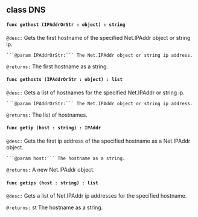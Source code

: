 ## class DNS

#### ```func gethost (IPAddrOrStr : object) : string```


```@desc:``` Gets the first hostname of the specified Net.IPAddr object or string ip.

	```@param IPAddrOrStr:``` The Net.IPAddr object or string ip address.
```@returns:``` The first hostname as a string.

#### ```func gethosts (IPAddrOrStr : object) : list```


```@desc:``` Gets a list of hostnames for the specified Net.IPAddr or string ip.

	```@param IPAddrOrStr:``` The Net.IPAddr object or string ip address.
```@returns:``` The list of hostnames.

#### ```func getip (host : string) : IPAddr```


```@desc:``` Gets the first ip address of the specified hostname as a Net.IPAddr object.

	```@param host:``` The hostname as a string.
```@returns:``` A new Net.IPAddr object.

#### ```func getips (host : string) : list```


```@desc:``` Gets a list of Net.IPAddr ip addresses for the specified hostname.

```@returns:``` st The hostname as a string.

